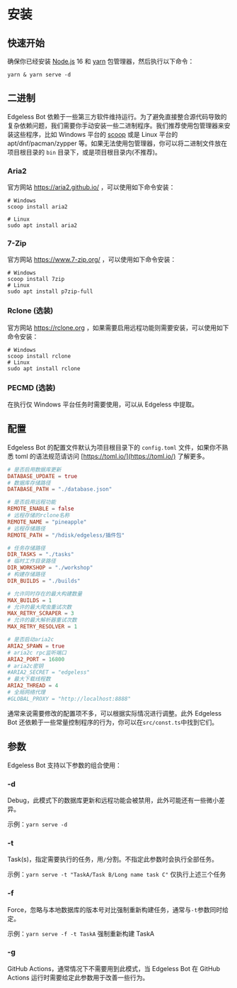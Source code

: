 # 安装

## 快速开始

确保你已经安装 [Node.js](https://nodejs.org/) 16 和 [yarn](https://yarnpkg.com/) 包管理器，然后执行以下命令：

```shell
yarn & yarn serve -d
```

## 二进制

Edgeless Bot 依赖于一些第三方软件维持运行。为了避免直接整合源代码导致的复杂依赖问题，我们需要你手动安装一些二进制程序。我们推荐使用包管理器来安装这些程序，比如 Windows 平台的 [scoop](https://scoop.sh) 或是 Linux 平台的 apt/dnf/pacman/zypper 等。如果无法使用包管理器，你可以将二进制文件放在项目根目录的 `bin` 目录下，或是项目根目录内(不推荐)。

### Aria2

官方网站 https://aria2.github.io/ ，可以使用如下命令安装：

```shell
# Windows
scoop install aria2

# Linux
sudo apt install aria2
```

### 7-Zip

官方网站 https://www.7-zip.org/ ，可以使用如下命令安装：

```shell
# Windows
scoop install 7zip
# Linux
sudo apt install p7zip-full
```

### Rclone (选装)

官方网站 https://rclone.org ，如果需要启用远程功能则需要安装，可以使用如下命令安装：

```shell
# Windows
scoop install rclone
# Linux
sudo apt install rclone
```

### PECMD (选装)
在执行仅 Windows 平台任务时需要使用，可以从 Edgeless 中提取。

## 配置

Edgeless Bot 的配置文件默认为项目根目录下的 `config.toml` 文件，如果你不熟悉 toml 的语法规范请访问 [https://toml.io/](https://toml.io/) 了解更多。

```toml
# 是否启用数据库更新
DATABASE_UPDATE = true
# 数据库存储路径
DATABASE_PATH = "./database.json"

# 是否启用远程功能
REMOTE_ENABLE = false
# 远程存储的rclone名称
REMOTE_NAME = "pineapple"
# 远程存储路径
REMOTE_PATH = "/hdisk/edgeless/插件包"

# 任务存储路径
DIR_TASKS = "./tasks"
# 临时工作目录路径
DIR_WORKSHOP = "./workshop"
# 构建存储路径
DIR_BUILDS = "./builds"

# 允许同时存在的最大构建数量
MAX_BUILDS = 1
# 允许的最大爬虫重试次数
MAX_RETRY_SCRAPER = 3
# 允许的最大解析器重试次数
MAX_RETRY_RESOLVER = 1

# 是否启动aria2c
ARIA2_SPAWN = true
# aria2c rpc监听端口
ARIA2_PORT = 16800
# aria2c密钥
#ARIA2_SECRET = "edgeless"
# 最大下载线程数
ARIA2_THREAD = 4
# 全局网络代理
#GLOBAL_PROXY = "http://localhost:8888"

```

通常来说需要修改的配置项不多，可以根据实际情况进行调整。此外 Edgeless Bot 还依赖于一些常量控制程序的行为，你可以在`src/const.ts`中找到它们。

## 参数

Edgeless Bot 支持以下参数的组合使用：

### -d

Debug，此模式下的数据库更新和远程功能会被禁用，此外可能还有一些微小差异。

示例：`yarn serve -d`

### -t

Task(s)，指定需要执行的任务，用`/`分割。不指定此参数时会执行全部任务。

示例：`yarn serve -t "TaskA/Task B/Long name task C"`	仅执行上述三个任务

### -f

Force，忽略与本地数据库的版本号对比强制重新构建任务，通常与`-t`参数同时给定。

示例：`yarn serve -f -t TaskA`	强制重新构建 TaskA

### -g

GitHub Actions，通常情况下不需要用到此模式，当 Edgeless Bot 在 GitHub Actions 运行时需要给定此参数用于改善一些行为。
